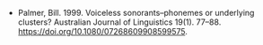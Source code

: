 - Palmer, Bill. 1999. Voiceless sonorants–phonemes or underlying clusters? Australian Journal of Linguistics 19(1). 77–88. https://doi.org/10.1080/07268609908599575.
